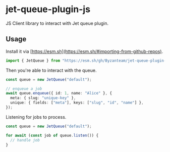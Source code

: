 # jet-queue-plugin-js

JS Client library to interact with Jet queue plugin.

## Usage

Install it via [https://esm.sh](https://esm.sh/#importing-from-github-repos).

```ts
import { JetQueue } from "https://esm.sh/gh/Byzanteam/jet-queue-plugin-js/mod.ts";
```

Then you're able to interact with the queue.

```ts
const queue = new JetQueue("default");

// enqueue a job
await queue.enqueue({ id: 1, name: "Alice" }, {
  meta: { slug: "unique-key" },
  unique: { fields: ["meta"], keys: ["slug", "id", "name"] },
});
```

Listening for jobs to process.

```ts
const queue = new JetQueue("default");

for await (const job of queue.listen()) {
  // handle job
}
```
